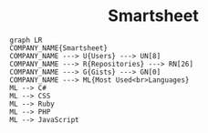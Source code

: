 <h1 align="center">Smartsheet</h1>

```mermaid
graph LR
COMPANY_NAME{Smartsheet}
COMPANY_NAME ---> U{Users} ---> UN[8]
COMPANY_NAME ---> R{Repositories} ---> RN[26]
COMPANY_NAME ---> G{Gists} ---> GN[0]
COMPANY_NAME ---> ML{Most Used<br>Languages}
ML --> C#
ML --> CSS
ML --> Ruby
ML --> PHP
ML --> JavaScript
```
